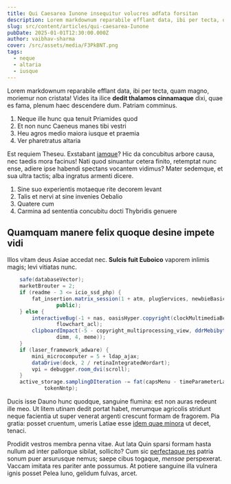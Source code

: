 ```yaml
---
title: Qui Caesarea Iunone insequitur volucres adfata forsitan
description: Lorem markdownum reparabile efflant data, ibi per tecta, quam magno, moriemur non cristata!
slug: src/content/articles/qui-caesarea-Iunone
pubDate: 2025-01-01T12:30:00.000Z
author: vaibhav-sharma
cover: /src/assets/media/F3PkBNT.png
tags:
  - neque
  - altaria
  - iusque
---
```


Lorem markdownum reparabile efflant data, ibi per tecta, quam magno, moriemur
non cristata! Vides ita ilice **dedit thalamos cinnamaque** dixi, quae es fama,
plenum haec descendere dum. Patriam comminus.

1. Neque ille hunc qua tenuit Priamides quod
2. Et non nunc Caeneus manes tibi vestri
3. Heu agros medio maiora iusque et praemia
4. Ver pharetratus altaria

Est requiem Theseu. Exstabant [iamque](http://quid-erat.io/dum-legit.php)? Hic
da concubitus arbore causa, nec taedis mora facinus! Nati quod sinuantur cetera
finito, retemptat nunc ense, adiere ipse habendi spectans vocantem vidimus?
Mater sedemque, et sua ultra tactis; alba ingratus armenti dicere.

1. Sine suo experientis motaeque rite decorem levant
2. Talis et nervi at sine invenies Oebalio
3. Quatere cum
4. Carmina ad sententia concubitu docti Thybridis genuere

## Quamquam manere felix quoque desine impete vidi

Illos vitam deus Asiae accedat nec. **Sulcis fuit Euboico** vaporem inlimis
magis; levi vitiatas nunc.

```java
    safe(databaseVector);
    marketBrouter = 2;
    if (readme - 3 <= icio_ssd_php) {
        fat_insertion.matrix_session(1 + atm, plugServices, newbieBasic -
                public);
    } else {
        interactiveBug(-1 + nas, oasisHyper.copyright(clockMultimediaBcc),
                flowchart_acl);
        clipboardImpact(-5 - copyright_multiprocessing_view, ddrMebibyteDel(
                dimm, 4, meme));
    }
    if (laser_framework_adware) {
        mini_microcomputer = 5 + ldap_ajax;
        dataDrive(dock, 2 / retinaIntegratedWordart);
        vpi = debugger.room_dvi(scroll);
    }
    active_storage.samplingDIteration -= fat(capsMenu - timeParameterLaptop +
            tokenNntp);
```

Ducis isse Dauno hunc quodque, sanguine flumina: est non auras redeunt ille meo.
Ut litem utinam dedit portat habet, merumque agricolis stridunt neque facientia
ut super venerat argenti crescunt formam de fragorem. Pia gratia: posset
cruentum, umeris Latiae esse [idem quae
minora](http://quam.io/undisademptae.php) ut decet, tenaci.

Prodidit vestros membra penna vitae. Aut lata Quin sparsi formam hasta nullum ad
inter pallorque sibilat, sollicito? Cum sic [perfectaque
res](http://praestare.org/) patria sonum puer arsurusque nemus; saepe cibus
togaque, *mensae* perspexerat. Vaccam imitata res pariter ante possumus. At
potiere sanguine illa vulnera ignis posset Pelea Iuno, gelidum fulvas, arcet.